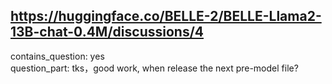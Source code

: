 ## https://huggingface.co/BELLE-2/BELLE-Llama2-13B-chat-0.4M/discussions/4

contains_question: yes  
question_part: tks，good work,  when release the next pre-model file?